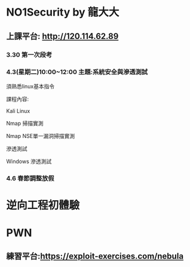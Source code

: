 # NO1Security by 龍大大

## 上課平台: http://120.114.62.89

### 3.30	第一次段考

### 4.3(星期二)10:00~12:00 主題:系統安全與滲透測試
須熟悉linux基本指令

課程內容:

Kali Linux

Nmap 掃描實測

Nmap NSE單一漏洞掃描實測

滲透測試

Windows 滲透測試


### 4.6	春節調整放假

# 逆向工程初體驗


# PWN

## 練習平台:https://exploit-exercises.com/nebula


